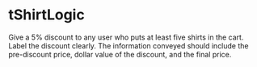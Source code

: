 # tShirtLogic
Give a 5% discount to any user who puts at least five shirts in the cart. Label the discount clearly. The information conveyed should include the pre-discount price, dollar value of the discount, and the final price. 
